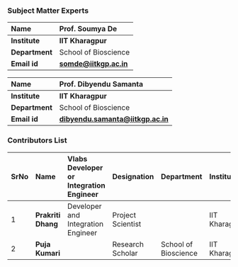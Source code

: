 ### Subject Matter Experts

<b>Name  | <b> Prof. Soumya De 
:--|:--|
<b> Institute | <b>  IIT Kharagpur
<b> Department |  School of Bioscience
<b> Email id|     <b>  somde@iitkgp.ac.in


<b>Name  | <b>  Prof. Dibyendu Samanta 
:--|:--|
<b> Institute | <b>  IIT Kharagpur
<b> Department |  School of Bioscience
<b> Email id|     <b>  dibyendu.samanta@iitkgp.ac.in



### Contributors List
SrNo | Name | Vlabs Developer or Integration Engineer| Designation | Department| Institute| 
:--|:--|:--|:--|:--|:--|
1 | **Prakriti Dhang** | Developer and Integration Engineer | Project Scientist | | IIT Kharagpur |
2 | **Puja Kumari** | | Research Scholar | School of Bioscience | IIT Kharagpur |